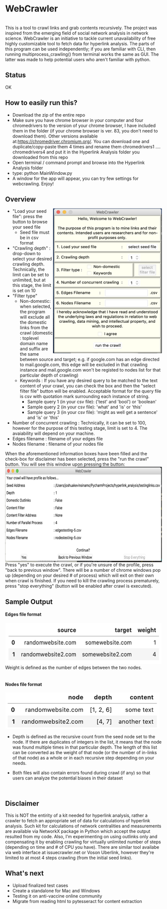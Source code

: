 # WebCrawler
<br>
This is a tool to crawl links and grab contents recursively. The project was inspired from the emerging field of social network analysis in network science. WebCrawler is an initiative to tackle current unavailability of free highly customizable tool to fetch data for hyperlink analysis. The parts of this program can be used independently; if you are familiar with CLI, then running multiprocess_crawling() from terminal works the same as GUI. The latter was made to help potential users who aren't familiar with python. 

## Status
OK

## How to easily run this?
- Download the zip of the entire repo
- Make sure you have chrome browser in your computer and four chromedrivers to the version of your chrome browser, I have included them in the folder (if your chrome browser is ver. 83, you don't need to download them). Other versions available at:https://chromedriver.chromium.org/. You can download one and duplicate/copy-paste them 4 times and rename them chromedrivers1 .... chromedrivers4 and put it in the Hyperlink Analysis folder you downloaded from this repo
- Open terminal / command prompt and browse into the Hyperlink Analysis folder
- type: python MainWindow.py 
- A window for the app will appear, you can try few settings for webcrawling. Enjoy! 

## Overview

<img src="mainwindow.png" width="350" height="465" align = "right">

- "Load your seed file": press the button to browse your seed file
  - Seed file must be in csv format 
- "Crawling depth" : drop-down to select your desired crawling depth. Technically, the limit can be set to unlimited, but at this stage, the limit is set on 10
- "Filter type"
  - Non-domestic: when selected, the program will exclude all the domestic links from the crawl (domestic : toplevel domain name and suffix are the same between source and target; e.g. if google.com has an edge directed to mail.google.com, this edge will be excluded in that crawling instance and mail.google.com won't be registed to nodes list for that particular depth of crawling)
  - Keywords : If you have any desired query to be matched to the text content of your crawl, you can check the box and then the "select filter file" button will be enabled. Acceptable format for the query file is csv with quotation mark surrounding each instance of string. 
    - Sample query 1 (in your csv file): ('test' and 'bool') or 'boolean' 
    - Sample query 2 (in your csv file): 'what' and 'is' or 'this' 
    - Sample query 3 (in your csv file): 'might as well get a sentence' and 'is' or 'this' 
- Number of concurrent crawling : Technically, it can be set to 100, however for the purpose of this testing stage, limit is set to 4. The avaiability will depend on your machine.
- Edges filename : filename of your edges file
- Nodes filename : filename of your nodes file
   

When the aforementioned information boxes have been filled and the check-box for disclaimer has been selected, press the "run the crawl" button. You will see this window upon pressing the button:
<br>
<img src="review.png" width="716" height="306" align = "center">
<br>
Press "yes" to execute the crawl, or if you're unsure of the profile, press "back to previous window". There will be a number of chrome windows pop up (depending on your desired # of process) which will exit on their own when crawl is finished. If you need to kill the crawling process prematurely, press "stop everything" (button will be enabled after crawl is executed).


## Sample Output

#### Edges file format
<img src="edgesExample.png" width="564" height="132">
<br>
Weight is defined as the number of edges between the two nodes.
<br>
<br>

#### Nodes file format
<img src="nodesExample.png" width="496" height="116"> 
<br>

* Depth is defined as the recursive count from the seed node set to the node. If there are duplicates of integers in the list, it means that the node was found multiple times in that particular depth. The length of this list can be converted as the weight of that node (or the number of in-links of that node) as a whole or in each recursive step depending on your needs. 

* Both files will also contain errors found during crawl (if any) so that users can analyze the potential biases in their dataset
<br>

## Disclaimer
This is NOT the entirity of a kit needed for hyperlink analysis, rather a crawler to fetch an appropriate set of data for calculations of hyperlink analysis. Such kit for calculations of network centralities and measurements are available via NetworkX package in Python which accept the output resulted from my code. Also, I'm experimenting on using outlinks only and compensating it by enabling crawling for virtually unlimited number of steps (depending on time and # of CPU you have). There are similar tool availabe via web interface at issuecrawler.net or Voson Uberlink, however they're limited to at most 4 steps crawling (from the initial seed links).
<br>

## What's next 
- Upload finalized test cases
- Create a standalone for Mac and Windows
- Testing it on anti-vaccine online community
- Migrate from reading html to pytesseract for content extraction
